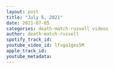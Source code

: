 ```yaml
---
layout: post
title: "July 5, 2021"
date: 2021-07-05
categories: death-match-russell videos
author: death-match-russell
spotify_track_id: 
youtube_video_id: lfvga1gos5M
apple_track_id: 
youtube_metadata: 
---
```

